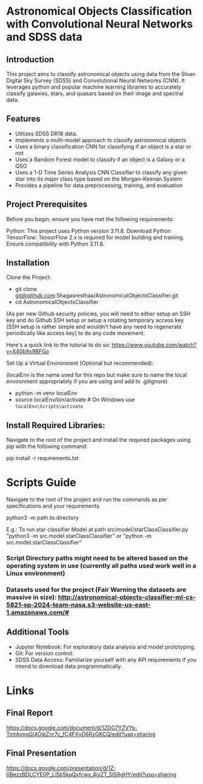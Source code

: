 # Astronomical Objects Classification with Convolutional Neural Networks and SDSS data

## Introduction

This project aims to classify astronomical objects using data from the Sloan Digital Sky Survey (SDSS) and Convolutional Neural Networks (CNN). It leverages python and popular machine learning libraries to accurately classify galaxies, stars, and quasars based on their image and spectral data.

## Features

- Utilizes SDSS DR18 data.
- Implements a multi-model approach to classify astronomical objects
- Uses a binary classification CNN for classifying if an object is a star or not
- Uses a Random Forest model to classify if an object is a Galaxy or a QSO
- Uses a 1-D Time Series Analysis CNN Classifier to classify any given star into its major class type based on the Morgan–Keenan System
- Provides a pipeline for data preprocessing, training, and evaluation

## Project Prerequisites

Before you begin, ensure you have met the following requirements:

Python: This project uses Python version 3.11.8. Download Python
TensorFlow: TensorFlow 2.x is required for model building and training. Ensure compatibility with Python 3.11.8.

## Installation

Clone the Project:

- git clone git@github.com:Shagasresthaa/AstronomicalObjectsClassifier.git
- cd AstronomicalObjectsClassifier

(As per new Github security policies, you will need to either setup an SSH key and do Github SSH setup or setup a rotating temporary access key [SSH setup is rather simple and wouldn't have any need to regenerate periodically like access key] to do any code movement.

Here's a quick link to the tutorial to do so: https://www.youtube.com/watch?v=X40b9x9BFGo

Set Up a Virtual Environment (Optional but recommended):

(localEnv is the name used for this repo but make sure to name the local environment appropriately if you are using and add to .gitignore)

- python -m venv localEnv
- source localEnv/bin/activate # On Windows use `localEnv\Scripts\activate`

## Install Required Libraries:

Navigate to the root of the project and install the required packages using pip with the following command:

pip install -r requirements.txt

# Scripts Guide

Navigate to the root of the project and run the commands as per specifications and your requirements

python3 -m path.to.directory

E.g.: To run star classifier Model at path src/model/starClassClassifier.py
    "python3 -m src.model.starClassClassifier" or "python -m src.model.starClassClassifier"

### Script Directory paths might need to be altered based on the operating system in use (currently all paths used work well in a Linux environment)

### Datasets used for the project (Fair Warning the datasets are massive in size): http://astronomical-objects-classifier-ml-cs-5821-sp-2024-team-nasa.s3-website-us-east-1.amazonaws.com/#


## Additional Tools

- Jupyter Notebook: For exploratory data analysis and model prototyping.
- Git: For version control.
- SDSS Data Access: Familiarize yourself with any API requirements if you intend to download data programmatically.

# Links
## Final Report
https://docs.google.com/document/d/1ZDG7YZVYs-TmtAimgGl4OibZnr7c_fC4FXyD6RzGKCQ/edit?usp=sharing 

## Final Presentation
https://docs.google.com/presentation/d/1Z-0BezzBDLCYE0P_Ll5b5kaQxfcwy_4iyZT_5lS9gHY/edit?usp=sharing